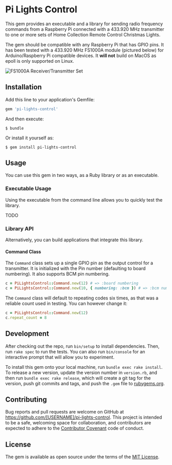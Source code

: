 # Pi Lights Control

This gem provides an executable and a library for sending radio frequency commands from a Raspberry Pi connected with a 433.920 MHz transmitter to one or more sets of Home Collection Remote Control Christmas Lights.

The gem should be compatible with any Raspberry Pi that has GPIO pins. It has been tested with a 433.920 MHz FS1000A module (pictured below) for Arduino/Raspberry Pi compatible devices. It **will not** build on MacOS as epoll is only supported on Linux.

![FS1000A Receiver/Transmitter Set](https://www.jamesbadger.ca/images/FS1000A.jpg)

## Installation

Add this line to your application's Gemfile:

```ruby
gem 'pi-lights-control'
```

And then execute:

    $ bundle

Or install it yourself as:

    $ gem install pi-lights-control

## Usage

You can use this gem in two ways, as a Ruby library or as an executable.

### Executable Usage

Using the executable from the command line allows you to quickly test the library.

TODO

### Library API

Alternatively, you can build applications that integrate this library.

#### Command Class

The `Command` class sets up a single GPIO pin as the output control for a transmitter. It is initialized with the Pin number (defaulting to board numbering). It also supports BCM pin numbering.

```ruby
c = PiLightsControl::Command.new(12) # => :board numbering
c = PiLightsControl::Command.new(10, { numbering: :bcm }) # => :bcm numbering
```

The `Command` class will default to repeating codes six times, as that was a reliable count used in testing. You can however change it:

```ruby
c = PiLightsControl::Command.new(12)
c.repeat_count = 8
```

## Development

After checking out the repo, run `bin/setup` to install dependencies. Then, run `rake spec` to run the tests. You can also run `bin/console` for an interactive prompt that will allow you to experiment.

To install this gem onto your local machine, run `bundle exec rake install`. To release a new version, update the version number in `version.rb`, and then run `bundle exec rake release`, which will create a git tag for the version, push git commits and tags, and push the `.gem` file to [rubygems.org](https://rubygems.org).

## Contributing

Bug reports and pull requests are welcome on GitHub at https://github.com/[USERNAME]/pi-lights-control. This project is intended to be a safe, welcoming space for collaboration, and contributors are expected to adhere to the [Contributor Covenant](http://contributor-covenant.org) code of conduct.

## License

The gem is available as open source under the terms of the [MIT License](http://opensource.org/licenses/MIT).

